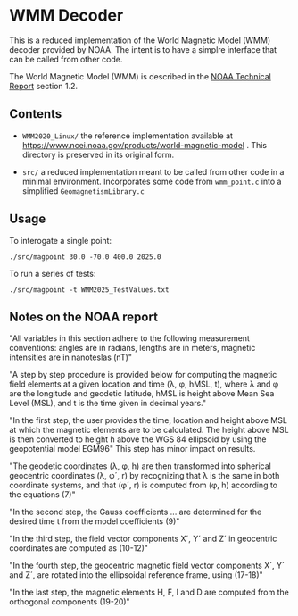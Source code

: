 # WMM Decoder

This is a reduced implementation of the World Magnetic Model (WMM) decoder provided by NOAA. The intent is to have a simplre interface that can be called from other code.

The World Magnetic Model (WMM) is described in the [NOAA Technical Report](https://repository.library.noaa.gov/view/noaa/24390) section 1.2.

## Contents

- `WMM2020_Linux/` the reference implementation available at https://www.ncei.noaa.gov/products/world-magnetic-model . This directory is preserved in its original form.

- `src/` a reduced implementation meant to be called from other code in a minimal environment. Incorporates some code from `wmm_point.c` into a simplified `GeomagnetismLibrary.c`


## Usage

To interogate a single point:

    ./src/magpoint 30.0 -70.0 400.0 2025.0

To run a series of tests:

    ./src/magpoint -t WMM2025_TestValues.txt

## Notes on the NOAA report

"All variables in this section adhere to the following measurement conventions: angles are in radians, lengths are in meters, magnetic intensities are in nanoteslas (nT)"

"A step by step procedure is provided below for computing the magnetic field elements at a given location and time (λ, φ, hMSL, t), where λ and φ are the longitude and geodetic latitude, hMSL is height above Mean Sea Level (MSL), and t is the time given in decimal years."

"In the first step, the user provides the time, location and height above MSL at which the magnetic elements are to be calculated. The height above MSL is then converted to height h above the WGS 84 ellipsoid by using the geopotential model EGM96" This step has minor impact on results.

"The geodetic coordinates (λ, φ, h) are then transformed into spherical geocentric coordinates (λ, φ´, r) by recognizing that λ is the same in both coordinate systems, and that (φ´, r) is computed from (φ, h) according to the equations (7)"

"In the second step, the Gauss coefficients ... are determined for the desired time t from the model coefficients (9)"

"In the third step, the field vector components X´, Y´ and Z´ in geocentric coordinates are computed
as (10-12)"

"In the fourth step, the geocentric magnetic field vector components X´, Y´ and Z´, are rotated into the ellipsoidal reference frame, using (17-18)"

"In the last step, the magnetic elements H, F, I and D are computed from the orthogonal components (19-20)"